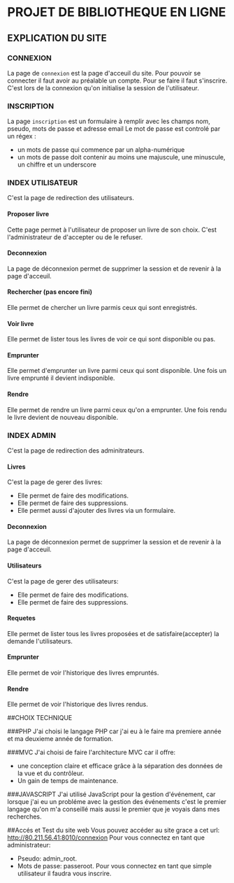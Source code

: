 # PROJET DE BIBLIOTHEQUE EN LIGNE

## EXPLICATION DU SITE

### CONNEXION
La page de `connexion` est la page d'acceuil du site. 
Pour pouvoir se connecter il faut avoir au préalable un compte. 
Pour se faire il faut s'inscrire. C'est lors de la connexion qu'on initialise la session de l'utilisateur.

### INSCRIPTION
La page `inscription` est un formulaire à remplir avec les champs nom, pseudo, mots de passe et adresse email
Le mot de passe est controlé par un régex :
 * un mots de passe qui commence par un alpha-numérique
 * un mots de passe doit contenir au moins une majuscule, une minuscule, un chiffre et un underscore 

### INDEX UTILISATEUR
C'est la page de redirection des utilisateurs.

#### Proposer livre
Cette page permet à l'utilisateur de proposer un livre de son choix. 
C'est l'administrateur de d'accepter ou de le refuser.

#### Deconnexion
La page de déconnexion permet de supprimer la session et de revenir à la page d'acceuil.

#### Rechercher (pas encore fini)
Elle permet de chercher un livre parmis ceux qui sont enregistrés.

#### Voir livre
Elle permet de lister tous les livres de voir ce qui sont disponible ou pas.

#### Emprunter
Elle permet d'emprunter un livre parmi ceux qui sont disponible.
Une fois un livre emprunté il devient indisponible.

#### Rendre
Elle permet de rendre un livre parmi ceux qu'on a emprunter.
Une fois rendu le livre devient de nouveau disponible.

### INDEX ADMIN
C'est la page de redirection des adminitrateurs.

#### Livres
C'est la page de gerer des livres:
 * Elle permet de faire des modifications.
 * Elle permet de faire des suppressions.
 * Elle permet aussi d'ajouter des livres via un formulaire.
#### Deconnexion
La page de déconnexion permet de supprimer la session et de revenir à la page d'acceuil.

#### Utilisateurs
C'est la page de gerer des utilisateurs:
 * Elle permet de faire des modifications.
 * Elle permet de faire des suppressions.
 
#### Requetes
Elle permet de lister tous les livres proposées et de satisfaire(accepter) la demande l'utilisateurs.

#### Emprunter
Elle permet de voir l'historique des livres empruntés.

#### Rendre
Elle permet de voir l'historique des livres rendus.

##CHOIX TECHNIQUE

###PHP
J'ai choisi le langage PHP car j'ai eu à le faire ma premiere année et ma deuxieme année de formation.

###MVC
J'ai choisi de faire l'architecture MVC car il offre: 
 * une conception claire et efficace grâce à la séparation des données de la vue et du contrôleur.
 * Un gain de temps de maintenance.
 
###JAVASCRIPT
J'ai utilisé JavaScript pour la gestion d'événement, car lorsque j'ai eu un probléme avec la gestion des événements c'est le premier langage qu'on m'a conseillé mais aussi le premier que je voyais dans mes recherches.

##Accés et Test du site web
Vous pouvez accéder au site grace a cet url: http://80.211.56.41:8010/connexion
Pour vous connectez en tant que administrateur:
 * Pseudo: admin_root.
 * Mots de passe: passeroot.
 Pour vous connectez en tant que simple utilisateur il faudra vous inscrire.